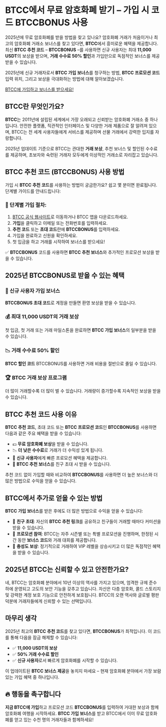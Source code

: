 <h1>BTCC에서 무료 암호화폐 받기 – 가입 시 코드 BTCCBONUS 사용</h1>

  <p>2025년에 무료 암호화폐를 받을 방법을 찾고 있나요? 암호화폐 거래가 처음이거나 최고의 암호화폐 거래소 보너스를 찾고 있다면, <strong>BTCC</strong>에서 흥미로운 혜택을 제공합니다. 최신 <strong>BTCC 추천 코드</strong> – <strong>BTCCBONUS</strong> –를 사용하면 신규 사용자는 최대 <strong>11,000 USDT</strong>의 보상을 받으며, <strong>거래 수수료 50% 할인</strong>과 가입만으로 독점적인 보너스를 제공받을 수 있습니다.</p>

  <p>2025년에 신규 거래자로서 <strong>BTCC 가입 보너스</strong>를 청구하는 방법, <strong>BTCC 프로모션 코드</strong> 입력 위치, 그리고 보상을 극대화하는 방법에 대해 알아보겠습니다.</p>
<a href="https://partner.btcc.com/us/c/BTCCBONUS/9303" target="_blank">BTCC에 가입하고 보너스를 받으세요!</a>

  <h2>BTCC란 무엇인가요?</h2>
  <p><strong>BTCC</strong>는 2011년에 설립된 세계에서 가장 오래되고 신뢰받는 암호화폐 거래소 중 하나입니다. 안전한 플랫폼, 직관적인 인터페이스 및 다양한 거래 제품으로 잘 알려져 있으며, BTCC는 전 세계 사용자들에게 서비스를 제공하며 선물 거래에서 강력한 입지를 자랑합니다.</p>

  <p>2025년 업데이트 기준으로 BTCC는 관대한 <strong>거래 보상</strong>, 추천 보너스 및 할인된 수수료를 제공하며, 초보자와 숙련된 거래자 모두에게 이상적인 거래소로 자리잡고 있습니다.</p>

  <h2>BTCC 추천 코드 (BTCCBONUS) 사용 방법</h2>
  <p>가입 시 <strong>BTCC 추천 코드</strong>를 사용하는 방법이 궁금한가요? 쉽고 몇 분이면 완료됩니다. 단계별 가이드를 안내드립니다:</p>

  <h3>🔹 단계별 가입 절차:</h3>
  <ol>
    <li><a href="https://www.btcc.com" target="_blank" rel="noopener noreferrer">BTCC 공식 웹사이트</a>로 이동하거나 BTCC 앱을 다운로드하세요.</li>
    <li><strong>가입</strong>을 클릭하고 이메일 또는 전화번호를 입력하세요.</li>
    <li><strong>추천 코드</strong> 또는 <strong>초대 코드</strong>란에 <strong>BTCCBONUS</strong>를 입력하세요.</li>
    <li>가입을 완료하고 신원을 확인하세요.</li>
    <li>첫 입금을 하고 거래를 시작하여 보너스를 받으세요!</li>
  </ol>
  <p>✅ <strong>BTCCBONUS</strong> 코드를 사용하면 <strong>BTCC 추천 보너스</strong>와 추가적인 프로모션 보상을 받을 수 있습니다.</p>

  <h2>2025년 BTCCBONUS로 받을 수 있는 혜택</h2>

  <h3>🎁 신규 사용자 가입 보너스</h3>
  <p><strong>BTCCBONUS 초대 코드</strong>로 계정을 만들면 환영 보상을 받을 수 있습니다.</p>

  <h3>💰 최대 11,000 USDT의 거래 보상</h3>
  <p>첫 입금, 첫 거래 또는 거래 마일스톤을 완료하면 <strong>BTCC 가입 보너스</strong>의 일부분을 받을 수 있습니다.</p>

  <h3>📉 거래 수수료 50% 할인</h3>
  <p><strong>BTCC 할인 코드</strong> BTCCBONUS를 사용하면 거래 비용을 절반으로 줄일 수 있습니다.</p>

  <h3>🏆 BTCC 거래 보상 프로그램</h3>
  <p>더 많이 거래할수록 더 많이 벌 수 있습니다. 거래량이 증가할수록 지속적인 보상을 받을 수 있습니다.</p>

  <h2>BTCC 추천 코드 사용 이유</h2>
  <p><strong>BTCC 추천 코드</strong>, 초대 코드 또는 <strong>BTCC 프로모션 코드</strong>인 <strong>BTCCBONUS</strong>를 사용하면 다음과 같은 주요 혜택을 받을 수 있습니다:</p>
  <ul>
    <li>💵 <strong>무료 암호화폐 보상</strong>을 받을 수 있습니다.</li>
    <li>📉 <strong>더 낮은 수수료</strong>로 거래가 더 수익성 있게 됩니다.</li>
    <li>🚀 <strong>신규 사용자</strong>에게 빠른 프로모션 혜택을 제공합니다.</li>
    <li>🎉 <strong>BTCC 추천 보너스</strong>를 친구 초대 시 받을 수 있습니다.</li>
  </ul>
  <p>추천 코드 없이 가입할 때와 비교하여 <strong>BTCCBONUS</strong>를 사용하면 더 높은 보너스와 더 많은 방법으로 수익을 얻을 수 있습니다.</p>

  <h2>BTCC에서 추가로 얻을 수 있는 방법</h2>
  <p><strong>BTCC 가입 보너스</strong>를 받은 후에도 더 많은 방법으로 수익을 얻을 수 있습니다:</p>
  <ul>
    <li>📢 <strong>친구 초대</strong>: 자신의 <strong>BTCC 추천 링크</strong>를 공유하고 친구들이 거래할 때마다 커미션을 받을 수 있습니다.</li>
    <li>🔁 <strong>프로모션 참여</strong>: BTCC는 자주 시즌별 또는 특별 프로모션을 진행하며, 한정된 시간 동안 <strong>보너스 코드</strong>와 거래 대회를 제공합니다.</li>
    <li>💼 <strong>충성도 보상</strong>: 정기적으로 거래하여 VIP 레벨을 상승시키고 더 많은 독점적인 혜택을 받을 수 있습니다.</li>
  </ul>

  <h2>2025년 BTCC는 신뢰할 수 있고 안전한가요?</h2>
  <p>네, BTCC는 암호화폐 분야에서 10년 이상의 역사를 가지고 있으며, 엄격한 규제 준수 하에 운영되고 고도의 보안 기능을 갖추고 있습니다. 자산은 다층 암호화, 콜드 스토리지 및 강력한 계정 보호 기능으로 안전하게 보호됩니다. BTCC의 오랜 역사와 글로벌 평판 덕분에 거래자들에게 신뢰할 수 있는 선택입니다.</p>

  <h2>마무리 생각</h2>
  <p>2025년 최고의 <strong>BTCC 추천 코드</strong>를 찾고 있다면, <strong>BTCCBONUS</strong>가 최적입니다. 이 코드를 통해 다음을 잠금 해제할 수 있습니다:</p>
  <ul>
    <li>✅ <strong>11,000 USDT의 보상</strong></li>
    <li>✅ <strong>50% 거래 수수료 할인</strong></li>
    <li>✅ <strong>신규 사용자</strong>로서 빠르게 암호화폐를 시작할 수 있습니다.</li>
  </ul>
  <p>이 업데이트된 <strong>BTCC 보너스 제공</strong>을 놓치지 마세요 – 현재 암호화폐 분야에서 가장 보람 있는 가입 혜택 중 하나입니다.</p>

  <h2>🔥 행동을 촉구합니다</h2>
  <p><strong>지금 BTCC에 가입</strong>하고 프로모션 코드 <strong>BTCCBONUS</strong>를 입력하여 거대한 보상과 함께 암호화폐 여행을 시작하세요. <strong>BTCC 가입 보너스</strong>를 받고 BTCC에서 이미 무료 암호화폐를 얻고 있는 수천 명의 거래자들과 함께하세요!</p>

</body>
</html>
